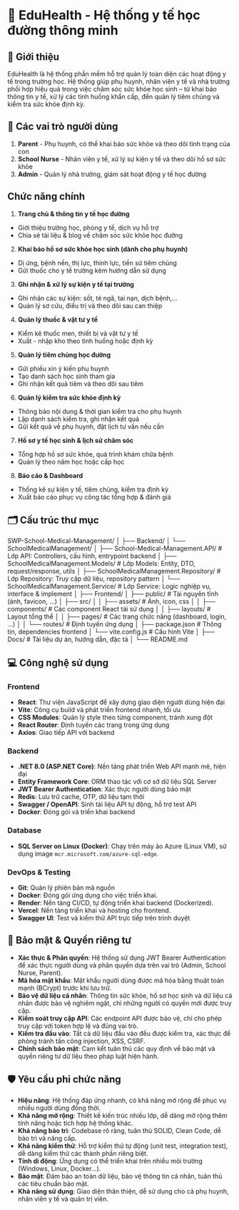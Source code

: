 # 🏫 EduHealth - Hệ thống y tế học đường thông minh

## 📌 Giới thiệu
EduHealth là hệ thống phần mềm hỗ trợ quản lý toàn diện các hoạt động y tế trong trường học. Hệ thống giúp phụ huynh, nhân viên y tế và nhà trường phối hợp hiệu quả trong việc chăm sóc sức khỏe học sinh – từ khai báo thông tin y tế, xử lý các tình huống khẩn cấp, đến quản lý tiêm chủng và kiểm tra sức khỏe định kỳ.

## 👤 Các vai trò người dùng

1. **Parent** - Phụ huynh, có thể khai báo sức khỏe và theo dõi tình trạng của con
2. **School Nurse** - Nhân viên y tế, xử lý sự kiện y tế và theo dõi hồ sơ sức khỏe
3. **Admin** -  Quản lý nhà trường, giám sát hoạt động y tế học đường

## Chức năng chính

1. **Trang chủ & thông tin y tế học đường**
- Giới thiệu trường học, phòng y tế, dịch vụ hỗ trợ
- Chia sẻ tài liệu & blog về chăm sóc sức khỏe học đường

2. **Khai báo hồ sơ sức khỏe học sinh (dành cho phụ huynh)**
- Dị ứng, bệnh nền, thị lực, thính lực, tiền sử tiêm chủng
- Gửi thuốc cho y tế trường kèm hướng dẫn sử dụng

3. **Ghi nhận & xử lý sự kiện y tế tại trường**
- Ghi nhận các sự kiện: sốt, té ngã, tai nạn, dịch bệnh,...
- Quản lý sơ cứu, điều trị và theo dõi sau can thiệp

4. **Quản lý thuốc & vật tư y tế**
- Kiểm kê thuốc men, thiết bị và vật tư y tế
- Xuất - nhập kho theo tình huống hoặc định kỳ

5. **Quản lý tiêm chủng học đường**
- Gửi phiếu xin ý kiến phụ huynh
- Tạo danh sách học sinh tham gia
- Ghi nhận kết quả tiêm và theo dõi sau tiêm

6. **Quản lý kiểm tra sức khỏe định kỳ**
- Thông báo nội dung & thời gian kiểm tra cho phụ huynh
- Lập danh sách kiểm tra, ghi nhận kết quả
- Gửi kết quả về phụ huynh, đặt lịch tư vấn nếu cần

7. **Hồ sơ y tế học sinh & lịch sử chăm sóc**
- Tổng hợp hồ sơ sức khỏe, quá trình khám chữa bệnh
- Quản lý theo năm học hoặc cấp học

8. **Báo cáo & Dashboard**
- Thống kê sự kiện y tế, tiêm chủng, kiểm tra định kỳ
- Xuất báo cáo phục vụ công tác tổng hợp & đánh giá

## 🗂️ Cấu trúc thư mục
SWP-School-Medical-Management/
│
├── Backend/
│   └── SchoolMedicalManagement/
│       ├── School-Medical-Management.API/        # Lớp API: Controllers, cấu hình, entrypoint backend
│       ├── SchoolMedicalManagement.Models/        # Lớp Models: Entity, DTO, request/response, utils
│       ├── SchoolMedicalManagement.Repository/    # Lớp Repository: Truy cập dữ liệu, repository pattern
│       └── SchoolMedicalManagement.Service/       # Lớp Service: Logic nghiệp vụ, interface & implement
│
├── Frontend/
│   ├── public/                                   # Tài nguyên tĩnh (ảnh, favicon, ...)
│   ├── src/
│   │   ├── assets/                               # Ảnh, icon, css
│   │   ├── components/                           # Các component React tái sử dụng
│   │   ├── layouts/                              # Layout tổng thể
│   │   ├── pages/                                # Các trang chức năng (dashboard, login, ...)
│   │   └── routes/                               # Định tuyến ứng dụng
│   ├── package.json                              # Thông tin, dependencies frontend
│   └── vite.config.js                            # Cấu hình Vite
│
├── Docs/                                         # Tài liệu dự án, hướng dẫn, đặc tả
│
└── README.md

## 💻 Công nghệ sử dụng

### Frontend
- **React**: Thư viện JavaScript để xây dựng giao diện người dùng hiện đại
- **Vite**: Công cụ build và phát triển frontend nhanh, tối ưu
- **CSS Modules**: Quản lý style theo từng component, tránh xung đột
- **React Router**: Định tuyến các trang trong ứng dụng
- **Axios**: Giao tiếp API với backend

### Backend
- **.NET 8.0 (ASP.NET Core)**: Nền tảng phát triển Web API mạnh mẽ, hiện đại
- **Entity Framework Core**: ORM thao tác với cơ sở dữ liệu SQL Server
- **JWT Bearer Authentication**: Xác thực người dùng bảo mật
- **Redis**: Lưu trữ cache, OTP, dữ liệu tạm thời
- **Swagger / OpenAPI**: Sinh tài liệu API tự động, hỗ trợ test API
- **Docker**: Đóng gói và triển khai backend

### Database
- **SQL Server on Linux (Docker)**: Chạy trên máy ảo Azure (Linux VM), sử dụng image `mcr.microsoft.com/azure-sql-edge`.

### DevOps & Testing
- **Git**: Quản lý phiên bản mã nguồn
- **Docker**: Đóng gói ứng dụng cho việc triển khai.
- **Render**: Nền tảng CI/CD, tự động triển khai backend (Dockerized).
- **Vercel**: Nền tảng triển khai và hosting cho frontend.
- **Swagger UI**: Test và kiểm thử API trực tiếp trên trình duyệt

## 🔐 Bảo mật & Quyền riêng tư

- **Xác thực & Phân quyền**: Hệ thống sử dụng JWT Bearer Authentication để xác thực người dùng và phân quyền dựa trên vai trò (Admin, School Nurse, Parent).
- **Mã hóa mật khẩu**: Mật khẩu người dùng được mã hóa bằng thuật toán mạnh (BCrypt) trước khi lưu trữ.
- **Bảo vệ dữ liệu cá nhân**: Thông tin sức khỏe, hồ sơ học sinh và dữ liệu cá nhân được bảo vệ nghiêm ngặt, chỉ những người có quyền mới được truy cập.
- **Kiểm soát truy cập API**: Các endpoint API được bảo vệ, chỉ cho phép truy cập với token hợp lệ và đúng vai trò.
- **Kiểm tra đầu vào**: Tất cả dữ liệu đầu vào đều được kiểm tra, xác thực để phòng tránh tấn công injection, XSS, CSRF.
- **Chính sách bảo mật**: Cam kết tuân thủ các quy định về bảo mật và quyền riêng tư dữ liệu theo pháp luật hiện hành.

## 🛡️ Yêu cầu phi chức năng

- **Hiệu năng**: Hệ thống đáp ứng nhanh, có khả năng mở rộng để phục vụ nhiều người dùng đồng thời.
- **Khả năng mở rộng**: Thiết kế kiến trúc nhiều lớp, dễ dàng mở rộng thêm tính năng hoặc tích hợp hệ thống khác.
- **Khả năng bảo trì**: Codebase rõ ràng, tuân thủ SOLID, Clean Code, dễ bảo trì và nâng cấp.
- **Khả năng kiểm thử**: Hỗ trợ kiểm thử tự động (unit test, integration test), dễ dàng kiểm thử các thành phần riêng biệt.
- **Tính di động**: Ứng dụng có thể triển khai trên nhiều môi trường (Windows, Linux, Docker...).
- **Bảo mật**: Đảm bảo an toàn dữ liệu, bảo vệ thông tin cá nhân, tuân thủ các tiêu chuẩn bảo mật.
- **Khả năng sử dụng**: Giao diện thân thiện, dễ sử dụng cho cả phụ huynh, nhân viên y tế và quản trị viên.

